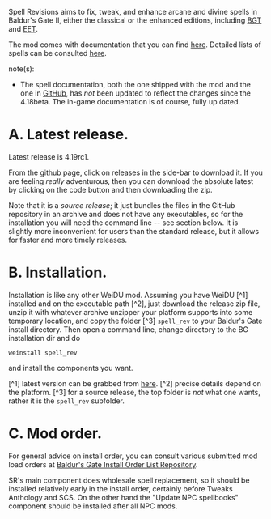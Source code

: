 Spell Revisions aims to fix, tweak, and enhance arcane and divine spells in Baldur's Gate II, either the classical or the enhanced editions, including [BGT](https://github.com/SpellholdStudios/BGT-WeiDU) and [EET](https://github.com/Gibberlings3/EET).

The mod comes with documentation that you can find [here](./readme-spell_rev.html). Detailed lists of spells can be consulted [here](https://gibberlings3.github.io/SpellRevisions/).

note(s):
- The spell documentation, both the one shipped with the mod and the one in [GitHub](https://gibberlings3.github.io/SpellRevisions/), has *not* been updated to reflect the changes since the 4.18beta. The in-game documentation is of course, fully up dated.

# A. Latest release.

Latest release is 4.19rc1.

From the github page, click on releases in the side-bar to download it. If you are feeling *really* adventurous, then you can download the absolute latest by clicking on the code button and then downloading the zip.

Note that it is a *source release*; it just bundles the files in the GitHub repository in an archive and does not have any executables, so for the installation you will need the command line -- see section below. It is slightly more inconvenient for users than the standard release, but it allows for faster and more timely releases.

# B. Installation.

Installation is like any other WeiDU mod. Assuming you have WeiDU [^1] installed and on the executable path [^2], just download the release zip file, unzip it with whatever archive unzipper your platform supports into some temporary location, and copy the folder [^3] `spell_rev` to your Baldur's Gate install directory. Then open a command line, change directory to the BG installation dir and do

```
weinstall spell_rev
```

and install the components you want.

[^1] latest version can be grabbed from [here](https://github.com/WeiDUorg/weidu/releases).
[^2] precise details depend on the platform.
[^3] for a source release, the top folder is *not* what one wants, rather it is the `spell_rev` subfolder.

# C. Mod order.

For general advice on install order, you can consult various submitted mod load orders at [Baldur's Gate Install Order List Repository](https://github.com/morpheus562/Baldurs-Gate-Install-Order-List-Repository).

SR's main component does wholesale spell replacement, so it should be installed relatively early in the install order, certainly before Tweaks Anthology and SCS. On the other hand the "Update NPC spellbooks" component should be installed after all NPC mods.
